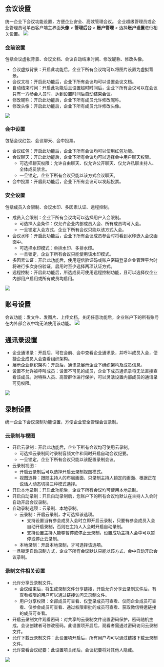 ## 会议设置
统一企业下会议功能设置，方便企业安全、高效管理会议。
企业超级管理员或企业管理员可单击客户端主界面**头像** > **管理后台** > **账户管理** > 选择**账户设置**进行相关设置。
![](https://qcloudimg.tencent-cloud.cn/raw/8507cc38f64e1bfe16de01493169b293.png)

### 会前设置
包括会议虚拟背景、会议文档、会议自动结束时间、修改昵称、修改头像。
- 会议虚拟背景：开启此功能后，企业下所有会议均可以将图片设置为虚拟背景。
- 会议文档：开启此功能后，企业下所有会议均可以设置会议文档。
- 自动结束时间：开启此功能后且设置超时时间后，企业下所有会议可以在会议只有一方参会人员时，达到设置时间后自动结束会议。
- 修改昵称：开启此功能后，企业下所有成员允许修改昵称。
- 修改头像：开启此功能后，企业下所有成员允许修改头像。

![](https://qcloudimg.tencent-cloud.cn/raw/4c7e4bf83170c762dde398f15f54939a.png)

### 会中设置
包括会议红包、会议聊天、会中投票。
- 会议红包：开启此功能后，企业下所有会议均可以使用红包功能。
- 会议聊天：开启此功能后，企业下所有会议均可以选择会中用户聊天权限。
	- 可选择聊天权限：允许自由聊天、仅允许公开聊天、仅允许私聊主持人、全体成员禁言。
	- 一旦锁定，企业下所有会议只能以该方式会议聊天。
- 会中投票：开启此功能后，企业下所有会议可以发起投票。

### 安全设置
包括成员入会限制、会议水印、多因素认证、远程控制。
- 成员入会限制：企业下所有会议均可以选择用户入会限制。
	- 可选择入会条件：仅允许企业内部成员入会、所有成员均可入会。
	- 一旦锁定入会方式，企业下所有会议只能以该方式入会。
- 会议水印：开启此功能后，企业下所有会议成员参会时将看到水印嵌入会议画面中。
	- 可选择水印模式：单排水印、多排水印。
	- 一旦锁定，企业下所有会议只能使用该水印模式。
- 多因素认证：开启此功能后，使用短信验证码或账户密码登录企业管理平台时将进行多次身份验证，启用时至少选择两项认证方式。
- 远程控制：开启此功能后，所选成员可使用远程控制功能，且可以选择仅企业内部用户启用或所有成员均启用。

![](https://qcloudimg.tencent-cloud.cn/raw/1f2a39cdd23d71b75cc80e2ecf51fdb2.png)

## 账号设置
会议功能：发文件、发图片、上传文档，关闭任意功能后，企业账户下的所有账号在内外部会议中均无法使用该功能。
![](https://qcloudimg.tencent-cloud.cn/raw/bc4db3f876247122471d3815103e02cd.png)

## 通讯录设置
- 企业通讯录：开启后，可在会前、会中查看企业通讯录，并呼叫成员入会，便捷企业成员入会查看组织架构。
- 展示企业组织架构：开启后，通讯录展示企业下组织架构及成员信息。
- 设置不允许被呼叫成员：设置不可见的成员，企业下成员通讯录将无法直接查看该成员。对特殊人员、高管群体进行保护，可以灵活设置内部成员的通讯录可见权限。

![](https://qcloudimg.tencent-cloud.cn/raw/8ef6e54674f5fe4641994980c3622e90.png)

## 录制设置
统一企业下会议录制功能设置，方便企业安全管理会议录制。

### 云录制与视图
- 开启云录制：开启此功能后，企业下所有会议均可使用云录制。
	- 可选择云录制同时录制音频文件和同时开启自动会议纪要。
	- 一旦锁定，企业下所有会议只能以该配置录制会议。
- 云录制视图：
	- 开启云录制后可以选择开启云录制视图模式。
	- 视图选择：跟随主持人的布局画面、只录制主持人锁定的画面、根据正在说话人动态切换三种模式选择。
- 开启本地录制：开启此功能后，企业下所有会议均可使用本地录制。
- 开启自动录制：开启自动录制后，您账户下的所有会议均默认在主持人入会时自动开启会议录制。
- 自动录制选项：云录制、本地录制。
	- 云录制：开启云录制，才可选择该选项。
		- 支持设置当有参会成员入会时立即开启云录制，只要有参会成员入会自动开启录制，否则在主持人入会时开启自动录制。
		- 支持设置主持人能够暂停或停止云录制，设置成功主持人会中可以暂停或停止云录制。
	- 本地录制：开启本地录制，才可选择该选项。
- 一旦锁定自动录制方式，企业下所有会议默认只能以该方式，会中自动开启会议录制。

### 录制文件相关设置
- 允许分享云录制文件。
	- 会议结束后，将生成录制文件分享链接，开启允许分享云录制文件后，有查看权限的用户可以通过链接访问云录制文件。
	- 用户分享权限：全部成员可查看、仅登录成员可查看、仅同企业成员可查看、仅参会成员可查看、通过权限审批的成员可查看、获取微信特邀链接的成员可查看。
- 开启云录制文件观看密码：对共享的云录制文件设置密码保护，密码随机生成，会议创建者可修改密码。此设置项开启后，观看者需通过密码访问云录制文件。
- 允许下载云录制文件：此设置项开启后，所有用户均可以通过链接下载云录制文件。
- 允许查看会议纪要：此设置项关闭后，会议纪要将对其他人隐藏。

![](https://qcloudimg.tencent-cloud.cn/raw/38d1030599d0055a0be3ee169429316e.png)
